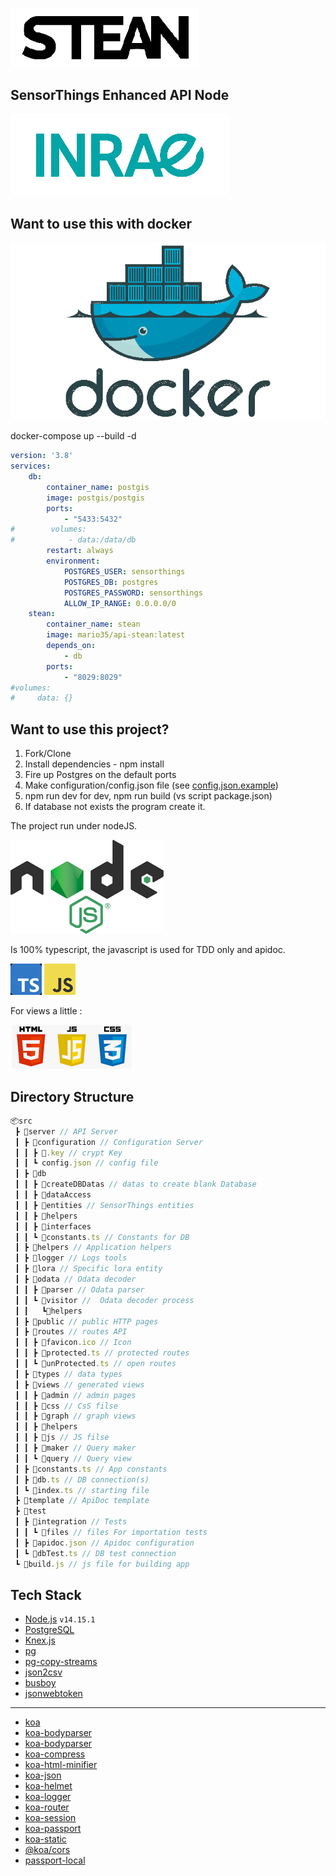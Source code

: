 ![Logo](https://raw.githubusercontent.com/Mario-35/STEAN/main/doc/assets/logo.png "Logo")

## SensorThings Enhanced API Node

![Inrae](https://raw.githubusercontent.com/Mario-35/STEAN/main/doc/assets/inrae.png "Inrae")

## Want to use this with docker

![Docker](https://raw.githubusercontent.com/Mario-35/STEAN/main/doc/assets/logo-docker.png "Docker")

docker-compose up --build -d

```yaml
version: '3.8'
services:
    db:
        container_name: postgis
        image: postgis/postgis
        ports:
            - "5433:5432"
#        volumes:
#            - data:/data/db
        restart: always
        environment:
            POSTGRES_USER: sensorthings
            POSTGRES_DB: postgres
            POSTGRES_PASSWORD: sensorthings
            ALLOW_IP_RANGE: 0.0.0.0/0
    stean:
        container_name: stean
        image: mario35/api-stean:latest
        depends_on:
            - db
        ports:
            - "8029:8029"
#volumes:
#     data: {}
```

## Want to use this project?

1. Fork/Clone
2. Install dependencies - npm install
3. Fire up Postgres on the default ports
4. Make configuration/config.json file (see [config.json.example](https://github.com/Mario-35/STEAN/blob/main/src/server/configuration/config.json.example))
5. npm run dev for dev, npm run build (vs script package.json)
6. If database not exists the program create it.

The project run under nodeJS.

![Nodejs](https://raw.githubusercontent.com/Mario-35/STEAN/main/doc/assets/nodejs.png "Nodejs")

Is 100% typescript, the javascript is used for TDD only and apidoc.

![TypeScript](https://raw.githubusercontent.com/Mario-35/STEAN/main/doc/assets/ts.png "TypeScript") ![Javascript](https://raw.githubusercontent.com/Mario-35/STEAN/main/doc/assets/js.png "Javascript")

For views a little :

![HTML JS CSS](https://raw.githubusercontent.com/Mario-35/STEAN/main/doc/assets/html.png "HTML JS CSS")

## Directory Structure

```js
📦src
 ┣ 📂server // API Server
 ┃ ┣ 📂configuration // Configuration Server
 ┃ ┃ ┣ 📜.key // crypt Key
 ┃ ┃ ┗ config.json // config file
 ┃ ┣ 📂db
 ┃ ┃ ┣ 📂createDBDatas // datas to create blank Database
 ┃ ┃ ┣ 📂dataAccess
 ┃ ┃ ┣ 📂entities // SensorThings entities
 ┃ ┃ ┣ 📂helpers
 ┃ ┃ ┣ 📂interfaces
 ┃ ┃ ┗ 📜constants.ts // Constants for DB
 ┃ ┣ 📂helpers // Application helpers
 ┃ ┣ 📂logger // Logs tools
 ┃ ┣ 📂lora // Specific lora entity
 ┃ ┣ 📂odata // Odata decoder
 ┃ ┃ ┣ 📂parser // Odata parser
 ┃ ┃ ┗ 📂visitor //  Odata decoder process
 ┃ ┃   ┗📂helpers
 ┃ ┣ 📂public // public HTTP pages
 ┃ ┣ 📂routes // routes API
 ┃ ┃ ┣ 📜favicon.ico // Icon
 ┃ ┃ ┣ 📜protected.ts // protected routes
 ┃ ┃ ┗ 📜unProtected.ts // open routes
 ┃ ┣ 📂types // data types
 ┃ ┣ 📂views // generated views
 ┃ ┃ ┣ 📂admin // admin pages
 ┃ ┃ ┣ 📂css // CsS filse
 ┃ ┃ ┣ 📂graph // graph views
 ┃ ┃ ┣ 📂helpers
 ┃ ┃ ┣ 📂js // JS filse
 ┃ ┃ ┣ 📂maker // Query maker
 ┃ ┃ ┗ 📂query // Query view
 ┃ ┣ 📜constants.ts // App constants
 ┃ ┣ 📜db.ts // DB connection(s)
 ┃ ┗ 📜index.ts // starting file
 ┣ 📂template // ApiDoc template
 ┣ 📂test
 ┃ ┣ 📂integration // Tests
 ┃ ┃ ┗ 📂files // files For importation tests
 ┃ ┣ 📜apidoc.json // Apidoc configuration
 ┃ ┗ 📜dbTest.ts // DB test connection
 ┗ 📜build.js // js file for building app
```

## Tech Stack

-   [Node.js](https://nodejs.org/) `v14.15.1`
-   [PostgreSQL](https://www.postgresql.org/)
-   [Knex.js](https://knexjs.org/)
-   [pg](https://node-postgres.com/)
-   [pg-copy-streams](https://github.com/brianc/node-pg-copy-streams#readme)
-   [json2csv](https://mircozeiss.com/json2csv/)
-   [busboy](https://github.com/mscdex/busboy)
-   [jsonwebtoken](https://github.com/auth0/node-jsonwebtoken)

---

-   [koa](https://koajs.com/)
-   [koa-bodyparser](https://github.com/koajs/bodyparser)
-   [koa-bodyparser](https://github.com/koajs/cors)
-   [koa-compress](https://github.com/koajs/compress)
-   [koa-html-minifier](https://github.com/koajs/html-minifier)
-   [koa-json](https://github.com/koajs/json)
-   [koa-helmet](https://github.com/venables/koa-helmet)
-   [koa-logger](https://github.com/koajs/logger)
-   [koa-router](https://github.com/koajs/router)
-   [koa-session](https://github.com/koajs/session)
-   [koa-passport](https://github.com/rkusa/koa-passport)
-   [koa-static](https://github.com/koajs/static)
-   [@koa/cors](https://github.com/koajs/cors)
-   [passport-local](https://github.com/jaredhanson/passport-local)
